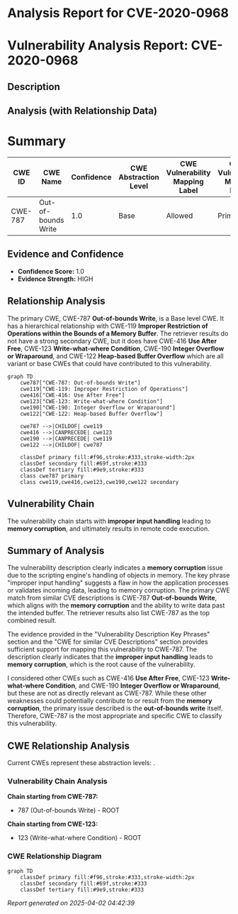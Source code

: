 # Analysis Report for CVE-2020-0968

# Vulnerability Analysis Report: CVE-2020-0968

## Description



## Analysis (with Relationship Data)

# Summary
| CWE ID | CWE Name | Confidence | CWE Abstraction Level | CWE Vulnerability Mapping Label | CWE-Vulnerability Mapping Notes |
|---|---|---|---|---|---|
| CWE-787 | Out-of-bounds Write | 1.0 | Base | Allowed | Primary CWE |

## Evidence and Confidence

*   **Confidence Score:** 1.0
*   **Evidence Strength:** HIGH

## Relationship Analysis
The primary CWE, CWE-787 **Out-of-bounds Write**, is a Base level CWE. It has a hierarchical relationship with CWE-119 **Improper Restriction of Operations within the Bounds of a Memory Buffer**. The retriever results do not have a strong secondary CWE, but it does have CWE-416 **Use After Free**, CWE-123 **Write-what-where Condition**, CWE-190 **Integer Overflow or Wraparound**, and CWE-122 **Heap-based Buffer Overflow** which are all variant or base CWEs that could have contributed to this vulnerability.

```mermaid
graph TD
    cwe787["CWE-787: Out-of-bounds Write"]
    cwe119["CWE-119: Improper Restriction of Operations"]
    cwe416["CWE-416: Use After Free"]
    cwe123["CWE-123: Write-what-where Condition"]
    cwe190["CWE-190: Integer Overflow or Wraparound"]
    cwe122["CWE-122: Heap-based Buffer Overflow"]
    
    cwe787 -->|CHILDOF| cwe119
    cwe416 -->|CANPRECEDE| cwe123
    cwe190 -->|CANPRECEDE| cwe119
    cwe122 -->|CHILDOF| cwe787
    
    classDef primary fill:#f96,stroke:#333,stroke-width:2px
    classDef secondary fill:#69f,stroke:#333
    classDef tertiary fill:#9e9,stroke:#333
    class cwe787 primary
    class cwe119,cwe416,cwe123,cwe190,cwe122 secondary
```

## Vulnerability Chain
The vulnerability chain starts with **improper input handling** leading to **memory corruption**, and ultimately results in remote code execution.

## Summary of Analysis
The vulnerability description clearly indicates a **memory corruption** issue due to the scripting engine's handling of objects in memory. The key phrase "improper input handling" suggests a flaw in how the application processes or validates incoming data, leading to memory corruption. The primary CWE match from similar CVE descriptions is CWE-787 **Out-of-bounds Write**, which aligns with the **memory corruption** and the ability to write data past the intended buffer. The retriever results also list CWE-787 as the top combined result.

The evidence provided in the "Vulnerability Description Key Phrases" section and the "CWE for similar CVE Descriptions" section provides sufficient support for mapping this vulnerability to CWE-787. The description clearly indicates that the **improper input handling** leads to **memory corruption**, which is the root cause of the vulnerability.

I considered other CWEs such as CWE-416 **Use After Free**, CWE-123 **Write-what-where Condition**, and CWE-190 **Integer Overflow or Wraparound**, but these are not as directly relevant as CWE-787. While these other weaknesses could potentially contribute to or result from the **memory corruption**, the primary issue described is the **out-of-bounds write** itself. Therefore, CWE-787 is the most appropriate and specific CWE to classify this vulnerability.


## CWE Relationship Analysis

Current CWEs represent these abstraction levels: .


### Vulnerability Chain Analysis

**Chain starting from CWE-787:**
- 787 (Out-of-bounds Write) - ROOT


**Chain starting from CWE-123:**
- 123 (Write-what-where Condition) - ROOT



### CWE Relationship Diagram

```mermaid
graph TD
    classDef primary fill:#f96,stroke:#333,stroke-width:2px
    classDef secondary fill:#69f,stroke:#333
    classDef tertiary fill:#9e9,stroke:#333
```



*Report generated on 2025-04-02 04:42:39*
